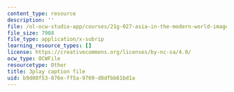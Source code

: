 ```yaml
---
content_type: resource
description: ''
file: /ol-ocw-studio-app/courses/21g-027-asia-in-the-modern-world-images-representations-fall-2016/b9d08f53876eff5a9769d8dfbb61bd1a_1801225.srt
file_size: 7988
file_type: application/x-subrip
learning_resource_types: []
license: https://creativecommons.org/licenses/by-nc-sa/4.0/
ocw_type: OCWFile
resourcetype: Other
title: 3play caption file
uid: b9d08f53-876e-ff5a-9769-d8dfbb61bd1a
---
```

